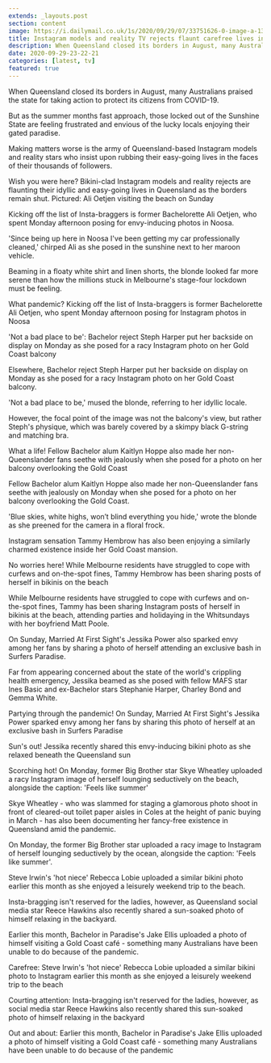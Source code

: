 ```yaml
---
extends: _layouts.post
section: content
image: https://i.dailymail.co.uk/1s/2020/09/29/07/33751626-0-image-a-131_1601359400325.jpg 
title: Instagram models and reality TV rejects flaunt carefree lives in Queensland 
description: When Queensland closed its borders in August, many Australians praised the state for taking action to protect its citizens from COVID-19. 
date: 2020-09-29-23-22-21 
categories: [latest, tv] 
featured: true 
--- 
```

When Queensland closed its borders in August, many Australians praised the state for taking action to protect its citizens from COVID-19.

But as the summer months fast approach, those locked out of the Sunshine State are feeling frustrated and envious of the lucky locals enjoying their gated paradise.

Making matters worse is the army of Queensland-based Instagram models and reality stars who insist upon rubbing their easy-going lives in the faces of their thousands of followers. 

Wish you were here? Bikini-clad Instagram models and reality rejects are flaunting their idyllic and easy-going lives in Queensland as the borders remain shut. Pictured: Ali Oetjen visiting the beach on Sunday  

Kicking off the list of Insta-braggers is former Bachelorette Ali Oetjen, who spent Monday afternoon posing for envy-inducing photos in Noosa.

'Since being up here in Noosa I've been getting my car professionally cleaned,' chirped Ali as she posed in the sunshine next to her maroon vehicle. 

Beaming in a floaty white shirt and linen shorts, the blonde looked far more serene than how the millions stuck in Melbourne's stage-four lockdown must be feeling.

What pandemic? Kicking off the list of Insta-braggers is former Bachelorette Ali Oetjen, who spent Monday afternoon posing for Instagram photos in Noosa

'Not a bad place to be': Bachelor reject Steph Harper put her backside on display on Monday as she posed for a racy Instagram photo on her Gold Coast balcony

Elsewhere, Bachelor reject Steph Harper put her backside on display on Monday as she posed for a racy Instagram photo on her Gold Coast balcony.  

'Not a bad place to be,' mused the blonde, referring to her idyllic locale.

However, the focal point of the image was not the balcony's view, but rather Steph's physique, which was barely covered by a skimpy black G-string and matching bra.

What a life! Fellow Bachelor alum Kaitlyn Hoppe also made her non-Queenslander fans seethe with jealously when she posed for a photo on her balcony overlooking the Gold Coast

Fellow Bachelor alum Kaitlyn Hoppe also made her non-Queenslander fans seethe with jealously on Monday when she posed for a photo on her balcony overlooking the Gold Coast. 

'Blue skies, white highs, won’t blind everything you hide,' wrote the blonde as she preened for the camera in a floral frock. 

Instagram sensation Tammy Hembrow has also been enjoying a similarly charmed existence inside her Gold Coast mansion.  

No worries here! While Melbourne residents have struggled to cope with curfews and on-the-spot fines, Tammy Hembrow has been sharing posts of herself in bikinis on the beach

While Melbourne residents have struggled to cope with curfews and on-the-spot fines, Tammy has been sharing Instagram posts of herself in bikinis at the beach, attending parties and holidaying in the Whitsundays with her boyfriend Matt Poole. 

On Sunday, Married At First Sight's Jessika Power also sparked envy among her fans by sharing a photo of herself attending an exclusive bash in Surfers Paradise. 

Far from appearing concerned about the state of the world's crippling health emergency, Jessika beamed as she posed with fellow MAFS star Ines Basic and ex-Bachelor stars Stephanie Harper, Charley Bond and Gemma White.

Partying through the pandemic! On Sunday, Married At First Sight's Jessika Power sparked envy among her fans by sharing this photo of herself at an exclusive bash in Surfers Paradise 

Sun's out! Jessika recently shared this envy-inducing bikini photo as she relaxed beneath the Queensland sun 

Scorching hot! On Monday, former Big Brother star Skye Wheatley uploaded a racy Instagram image of herself lounging seductively on the beach, alongside the caption: 'Feels like summer'

Skye Wheatley - who was slammed for staging a glamorous photo shoot in front of cleared-out toilet paper aisles in Coles at the height of panic buying in March - has also been documenting her fancy-free existence in Queensland amid the pandemic.

On Monday, the former Big Brother star uploaded a racy image to Instagram of herself lounging seductively by the ocean, alongside the caption: 'Feels like summer'.

Steve Irwin's 'hot niece' Rebecca Lobie uploaded a similar bikini photo earlier this month as she enjoyed a leisurely weekend trip to the beach.

Insta-bragging isn't reserved for the ladies, however, as Queensland social media star Reece Hawkins also recently shared a sun-soaked photo of himself relaxing in the backyard. 

Earlier this month, Bachelor in Paradise's Jake Ellis uploaded a photo of himself visiting a Gold Coast café - something many Australians have been unable to do because of the pandemic.  

Carefree: Steve Irwin's 'hot niece' Rebecca Lobie uploaded a similar bikini photo to Instagram earlier this month as she enjoyed a leisurely weekend trip to the beach 

Courting attention: Insta-bragging isn't reserved for the ladies, however, as social media star Reece Hawkins also recently shared this sun-soaked photo of himself relaxing in the backyard

Out and about: Earlier this month, Bachelor in Paradise's Jake Ellis uploaded a photo of himself visiting a Gold Coast café - something many Australians have been unable to do because of the pandemic 

